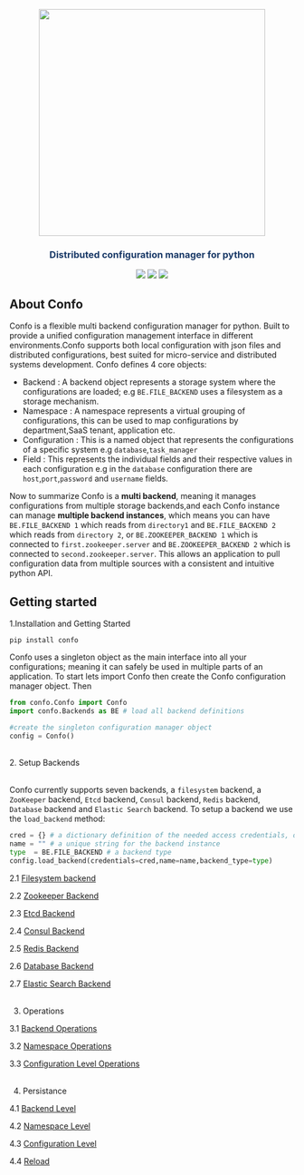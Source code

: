 


<p align="center"><img src="https://raw.githubusercontent.com/sambe-consulting/confo/master/assets/logo.png" width="400"></p>

<p align="center"><h3 style="color: #193967; text-align: center">Distributed configuration manager for python</h3></p>

<p align="center">
<a href="https://github.com/sambe-consulting/confo/actions/workflows/pytest-workflow.yml"><img src="https://github.com/sambe-consulting/confo/actions/workflows/pytest-workflow.yml/badge.svg"></a>
<a href="https://houndci.com"><img src="https://img.shields.io/badge/Reviewed_by-Hound-8E64B0.svg"></a>
<a href="https://github.com/apache/zookeeper/blob/master/LICENSE.txt"><img src="https://img.shields.io/github/license/apache/zookeeper"></a>


</p>

## About Confo
Confo is a flexible multi backend configuration manager for python. Built to provide a unified configuration management
interface in different environments.Confo supports both local configuration with json files and distributed configurations,
best suited for micro-service and distributed systems development. Confo defines 4 core objects:
- Backend : A backend object represents a storage system where the configurations are loaded; e.g `BE.FILE_BACKEND` uses a filesystem as a storage mechanism.
- Namespace : A namespace represents a virtual grouping of configurations, this can be used to map configurations by department,SaaS tenant, application etc.
- Configuration : This is a named object that represents the configurations of a specific system e.g `database`,`task_manager`
- Field : This represents the individual fields and their respective values in each configuration e.g in the `database` configuration 
          there are `host`,`port`,`password` and `username` fields.


Now to summarize  Confo is a **multi backend**, meaning it manages configurations from multiple storage backends,and each Confo instance can manage **multiple backend instances**,
which means you can have `BE.FILE_BACKEND 1` which reads from `directory1` and `BE.FILE_BACKEND 2` which reads from `directory 2`, or `BE.ZOOKEEPER_BACKEND 1` which 
is connected to `first.zookeeper.server` and `BE.ZOOKEEPER_BACKEND 2` which is connected to `second.zookeeper.server`. This allows an application to pull configuration data from 
multiple sources with a consistent and intuitive python API.


## Getting started
1.Installation and Getting Started
```
pip install confo

```
Confo uses a singleton object as the main interface into all your configurations; meaning it can safely be used in multiple 
parts of an application. To start lets import Confo then create the Confo configuration manager object. Then

```python
from confo.Confo import Confo
import confo.Backends as BE # load all backend definitions

#create the singleton configuration manager object 
config = Confo()

```

<br>
2. Setup Backends<br><br>

Confo currently supports seven backends, a `filesystem` backend, a `ZooKeeper` backend,  `Etcd` backend,  `Consul` backend,  `Redis` backend, 
 `Database` backend and  `Elastic Search` backend.
To setup a backend we use the `load_backend` method:

```python
cred = {} # a dictionary definition of the needed access credentials, of the given backend_type
name = "" # a unique string for the backend instance 
type  = BE.FILE_BACKEND # a backend type 
config.load_backend(credentials=cred,name=name,backend_type=type)

```


2.1 <a href="docs/backends/filesystem_backend.md">Filesystem backend</a>

2.2 <a href="docs/backends/zookeeper_backend.md">Zookeeper Backend</a>

2.3 <a href="docs/backends/etcd_backend.md">Etcd Backend</a>

2.4 <a href="docs/backends/consul_backend.md">Consul Backend</a>

2.5 <a href="docs/backends/redis_backend.md">Redis Backend</a>

2.6 <a href="docs/backends/database_backend.md">Database Backend</a>

2.7 <a href="docs/backends/elasticsearch_backend.md">Elastic Search Backend</a><br><br>

3. Operations

3.1 <a href="docs/operations/backend operations">Backend Operations</a>

3.2 <a href="docs/operations/namespace operations">Namespace Operations</a>

3.3 <a href="docs/operations/configuration level operations">Configuration Level Operations</a><br><br>

4. Persistance

4.1 <a href="docs/persistance/backend level">Backend Level</a>

4.2 <a href="docs/persistance/namespace level">Namespace Level</a>

4.3 <a href="docs/persistance/configuration level">Configuration Level</a>

4.4 <a href="docs/persistance/reload">Reload</a>



